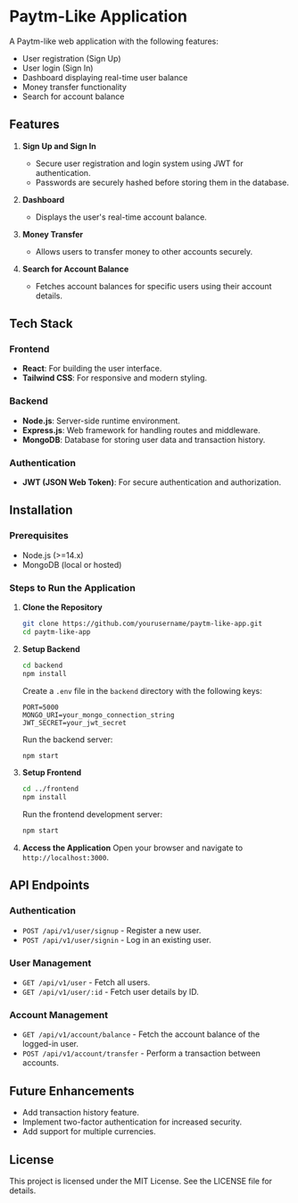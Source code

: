 # Paytm-Like Application

A Paytm-like web application with the following features:
- User registration (Sign Up)
- User login (Sign In)
- Dashboard displaying real-time user balance
- Money transfer functionality
- Search for account balance

## Features

1. **Sign Up and Sign In**
   - Secure user registration and login system using JWT for authentication.
   - Passwords are securely hashed before storing them in the database.

2. **Dashboard**
   - Displays the user's real-time account balance.

3. **Money Transfer**
   - Allows users to transfer money to other accounts securely.

4. **Search for Account Balance**
   - Fetches account balances for specific users using their account details.

## Tech Stack

### Frontend
- **React**: For building the user interface.
- **Tailwind CSS**: For responsive and modern styling.

### Backend
- **Node.js**: Server-side runtime environment.
- **Express.js**: Web framework for handling routes and middleware.
- **MongoDB**: Database for storing user data and transaction history.

### Authentication
- **JWT (JSON Web Token)**: For secure authentication and authorization.

## Installation

### Prerequisites
- Node.js (>=14.x)
- MongoDB (local or hosted)

### Steps to Run the Application

1. **Clone the Repository**
   ```bash
   git clone https://github.com/yourusername/paytm-like-app.git
   cd paytm-like-app
   ```

2. **Setup Backend**
   ```bash
   cd backend
   npm install
   ```

   Create a `.env` file in the `backend` directory with the following keys:
   ```env
   PORT=5000
   MONGO_URI=your_mongo_connection_string
   JWT_SECRET=your_jwt_secret
   ```

   Run the backend server:
   ```bash
   npm start
   ```

3. **Setup Frontend**
   ```bash
   cd ../frontend
   npm install
   ```

   Run the frontend development server:
   ```bash
   npm start
   ```

4. **Access the Application**
   Open your browser and navigate to `http://localhost:3000`.

## API Endpoints

### Authentication
- `POST /api/v1/user/signup` - Register a new user.
- `POST /api/v1/user/signin` - Log in an existing user.

### User Management
- `GET /api/v1/user` - Fetch all users.
- `GET /api/v1/user/:id` - Fetch user details by ID.

### Account Management
- `GET /api/v1/account/balance` - Fetch the account balance of the logged-in user.
- `POST /api/v1/account/transfer` - Perform a transaction between accounts.

## Future Enhancements
- Add transaction history feature.
- Implement two-factor authentication for increased security.
- Add support for multiple currencies.

## License

This project is licensed under the MIT License. See the LICENSE file for details.



